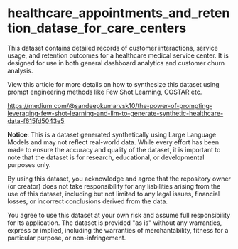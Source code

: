 # healthcare_appointments_and_retention_datase_for_care_centers
This dataset contains detailed records of customer interactions, service usage, and retention outcomes for a healthcare medical service center. It is designed for use in both general dashboard analytics and customer churn analysis.

View this article for more details on how to synthesize this dataset using prompt engineering methods like Few Shot Learning, COSTAR etc. 

https://medium.com/@sandeepkumarvsk10/the-power-of-prompting-leveraging-few-shot-learning-and-llm-to-generate-synthetic-healthcare-data-f615fd5043e5

**Notice**: This is a dataset generated synthetically using Large Language Models and may not reflect real-world data. While every effort has been made to ensure the accuracy and quality of the dataset, it is important to note that the dataset is for research, educational, or developmental purposes only.

By using this dataset, you acknowledge and agree that the repository owner (or creator) does not take responsibility for any liabilities arising from the use of this dataset, including but not limited to any legal issues, financial losses, or incorrect conclusions derived from the data.

You agree to use this dataset at your own risk and assume full responsibility for its application. The dataset is provided "as is" without any warranties, express or implied, including the warranties of merchantability, fitness for a particular purpose, or non-infringement.
